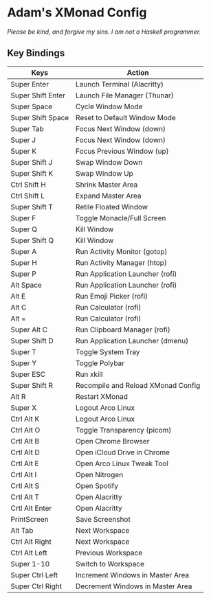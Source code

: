# Adam's XMonad Config

_Please be kind, and forgive my sins. I am not a Haskell programmer._

## Key Bindings

| Keys              | Action                              |
|-------------------|-------------------------------------|
| Super Enter       | Launch Terminal (Alacritty)         |
| Super Shift Enter | Launch File Manager (Thunar)        |
| Super Space       | Cycle Window Mode                   |
| Super Shift Space | Reset to Default Window Mode        |
| Super Tab         | Focus Next Window (down)            |
| Super J           | Focus Next Window (down)            |
| Super K           | Focus Previous Window (up)          |
| Super Shift J     | Swap Window Down                    |
| Super Shift K     | Swap Window Up                      |
| Ctrl Shift H      | Shrink Master Area                  |
| Ctrl Shift L      | Expand Master Area                  |
| Super Shift T     | Retile Floated Window               |
| Super F           | Toggle Monacle/Full Screen          |
| Super Q           | Kill Window                         |
| Super Shift Q     | Kill Window                         |
| Super A           | Run Activity Monitor (gotop)        |
| Super H           | Run Activity Manager (htop)         |
| Super P           | Run Application Launcher (rofi)     |
| Alt Space         | Run Application Launcher (rofi)     |
| Alt E             | Run Emoji Picker (rofi)             |
| Alt C             | Run Calculator (rofi)               |
| Alt =             | Run Calculator (rofi)               |
| Super Alt C       | Run Clipboard Manager (rofi)        |
| Super Shift D     | Run Application Launcher (dmenu)    |
| Super T           | Toggle System Tray                  |
| Super Y           | Toggle Polybar                      |
| Super ESC         | Run xkill                           |
| Super Shift R     | Recompile and Reload XMonad Config  |
| Alt R             | Restart XMonad                      |
| Super X           | Logout Arco Linux                   |
| Ctrl Alt K        | Logout Arco Linux                   |
| Ctrl Alt O        | Toggle Transparency (picom)         |
| Crtl Alt B        | Open Chrome Browser                 |
| Crtl Alt D        | Open iCloud Drive in Chrome         |
| Crtl Alt E        | Open Arco Linux Tweak Tool          |
| Crtl Alt I        | Open Nitrogen                       |
| Crtl Alt S        | Open Spotify                        |
| Crtl Alt T        | Open Alacritty                      |
| Crtl Alt Enter    | Open Alacritty                      |
| PrintScreen       | Save Screenshot                     |
| Alt Tab           | Next Workspace                      |
| Ctrl Alt Right    | Next Workspace                      |
| Ctrl Alt Left     | Previous Workspace                  |
| Super 1-10        | Switch to Workspace                 |
| Super Ctrl Left   | Increment Windows in Master Area    |
| Super Ctrl Right  | Decrement Windows in Master Area    |

